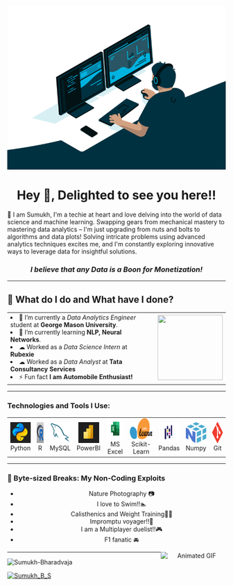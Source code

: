 <p align="center">
  <img src="code.gif" alt="MasterHead">
</p>
<h1 align="center">Hey 👋, Delighted to see you here!!</h1>





<p>🌟 I am Sumukh, I'm a techie at heart and love delving into the world of data science and machine learning.
Swapping gears from mechanical mastery to mastering data analytics – I'm just upgrading from nuts and bolts to algorithms and data plots!
Solving intricate problems using advanced analytics techniques excites me, and I'm constantly exploring innovative ways to leverage data for insightful solutions.  </p>
<h3 align="center"><em>I believe that any Data is a Boon for Monetization!</em></h3>
<hr>

<h2 align='left'>🌱 What do I do and What have I done?</h2>

<div align="center">
<table>
<tr>
<td >



<li>🔭 I’m currently a <em>Data Analytics Engineer</em> student at <strong>George Mason University</strong>.</li>
<li>🌱 I’m currently learning <strong>NLP, Neural Networks</strong>.</li>
<li>☁  Worked as a <em>Data Science Intern</em> at <strong>Rubexie</strong></li>
<li>☁  Worked as a <em>Data Analyst</em> at <strong>Tata Consultancy Services</strong></li>
<li>⚡ Fun fact <strong>I am Automobile Enthusiast!</strong></li>

</td>
<td>
<div align="right">
<img src="https://media1.giphy.com/media/usXZmmgP9Z7kf39fnq/giphy.gif?cid=ecf05e47o1a3hogp710ijrnoemmlps9isiznfp2iqcmr8rjq&ep=v1_gifs_search&rid=giphy.gif&ct=g" height="150" width="150">
</div>

</td>
</tr>
</table>

<hr>

<h3 align="left">Technologies and Tools I Use:</h3>
<table >
  <tr>
    <td align="center" valign="middle">
      <a href="#sumukh-tech">
        <img src="./img/python.jpg" alt="Python" width="48" height="48" />
      </a>
      <br>Python
    </td>
    <td align="center" valign="middle">
      <a href="#sumukh-tech">
        <img src="./img/R.jpg" alt="R" width="48" height="48" />
      </a>
      <br>R
    </td>
    <td align="center" valign="middle">
      <a href="#sumukh-tech">
        <img src="./img/MySQL.png" alt="MySQL" width="48" height="48" />
      </a>
      <br>MySQL
    </td>
    <td align="center" valign="middle">
      <a href="#sumukh-tech">
        <img src="./img/PowerBi.jpg" alt="PowerBI" width="48" height="48" />
      </a>
      <br>PowerBI
    </td>
    <td align="center" valign="middle">
      <a href="#sumukh-tech">
        <img src="./img/Microsoft_Excel-Logo.wine.svg" alt="Microsoft Excel" width="48" height="48" />
      </a>
      <br>MS Excel
    </td>
    <td align="center" valign="middle">
      <a href="#sumukh-tech">
        <img src="./img/scikit-learn-logo.png" alt="Scikit-Learn" width="60" height="48" />
      </a>
      <br>Scikit-Learn
    </td>
    <td align="center" valign="middle">
      <a href="#sumukh-tech">
        <img src="./img/pandas.png" alt="Pandas" width="48" height="48" />
      </a>
      <br>Pandas
    </td>
    <td align="center" valign="middle">
      <a href="#sumukh-tech">
        <img src="./img/numpy.svg" alt="Numpy" width="48" height="48" />
      </a>
      <br>Numpy
    </td>
    <td align="center" valign="middle">
      <a href="#sumukh-tech">
        <img src="./img/Git.svg" alt="Git" width="48" height="48" />
      </a>
      <br>Git
    </td>
  </tr>
</table>

<hr>

<h3 align='left'>🌱 Byte-sized Breaks: My Non-Coding Exploits</h3>


- Nature Photography 📷
- I love to Swim!!🏊
- Calisthenics and Weight Training🏋️‍♂️
- Impromptu voyager!!🚗
- I am a Multiplayer duelist!!🎮
- F1 fanatic 🚘

<img align="right" src="https://media.giphy.com/media/mhmswj1Pd36z1BMAg7/giphy.gif" height="150" width="150" alt="Animated GIF">

<hr>





<div align="Left"> 
    <img src="https://profile-counter.glitch.me/Sumukh-Bharadvaja/count.svg" alt="Sumukh-Bharadvaja"> 
</div>

<p align="left"> <a href="https://twitter.com/Zoroghost12" target="blank"><img src="https://img.shields.io/twitter/follow/Zoroghost12?logo=twitter&style=for-the-badge" alt="Sumukh_B_S" </p>
